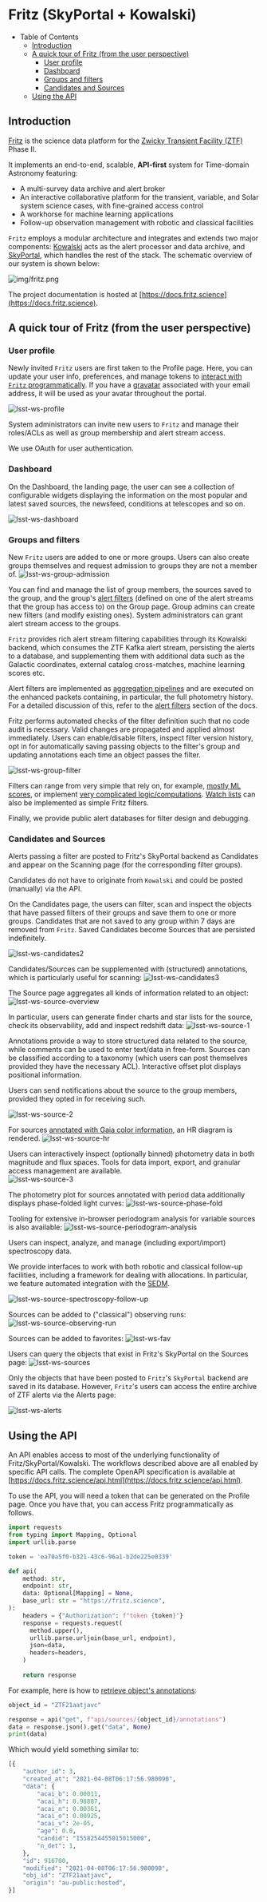 # Fritz (SkyPortal + Kowalski)

- Table of Contents
  * [Introduction](#introduction)
  * [A quick tour of Fritz (from the user perspective)](#a-quick-tour-of-fritz--from-the-user-perspective-)
    + [User profile](#user-profile)
    + [Dashboard](#dashboard)
    + [Groups and filters](#groups-and-filters)
    + [Candidates and Sources](#candidates-and-sources)
  * [Using the API](#using-the-api)

## Introduction

[Fritz](https://github.com/fritz-marshal/fritz) is the science data platform for 
the [Zwicky Transient Facility (ZTF)](https://ztf.caltech.edu) Phase II.

It implements an end-to-end, scalable, **API-first** system for Time-domain Astronomy featuring:
- A multi-survey data archive and alert broker
- An interactive collaborative platform for the transient, variable, and Solar system science cases, 
  with fine-grained access control
- A workhorse for machine learning applications
- Follow-up observation management with robotic and classical facilities

`Fritz` employs a modular architecture and
integrates and extends two major components: [Kowalski](https://github.com/dmitryduev/kowalski)
acts as the alert processor and data archive, and [SkyPortal](https://github.com/skyportal/skyportal),
which handles the rest of the stack.
The schematic overview of our system is shown below:

![img/fritz.png](https://docs.fritz.science/_images/fritz.jpg)

The project documentation is hosted at [https://docs.fritz.science](https://docs.fritz.science).

## A quick tour of Fritz (from the user perspective)

### User profile

Newly invited `Fritz` users are first taken to the Profile page.
Here, you can update your user info, preferences, and manage tokens to 
[interact with `Fritz` programmatically](https://docs.fritz.science/api.html). 
If you have a [gravatar](https://en.gravatar.com/) associated with your email address, 
it will be used as your avatar throughout the portal.

![lsst-ws-profile](https://user-images.githubusercontent.com/7557205/113780243-cb733600-96e3-11eb-8f9d-3ed5734da11b.gif)

System administrators can invite new users to `Fritz` and manage their roles/ACLs as well as group membership and 
alert stream access.

We use OAuth for user authentication.

### Dashboard

On the Dashboard, the landing page, the user can see a collection of configurable widgets displaying the
information on the most popular and latest saved sources, the newsfeed, conditions at telescopes and so on. 

![lsst-ws-dashboard](https://user-images.githubusercontent.com/7557205/113781577-c0b9a080-96e5-11eb-8f08-5dd59c00cf01.gif)

### Groups and filters

New `Fritz` users are added to one or more groups. 
Users can also create groups themselves and request admission to groups they are not a member of.
![lsst-ws-group-admission](https://user-images.githubusercontent.com/7557205/113792878-d20da780-96fb-11eb-8e5d-359bd0e34807.gif)

You can find and manage the list of group members, the sources saved to
the group, and the group's [alert filters](https://docs.fritz.science/user_guide.html#alert-filters-in-fritz)
(defined on one of the alert streams that the group has access to)
on the Group page. Group admins can create new filters (and modify existing ones).
System administrators can grant alert stream access to the groups.

`Fritz` provides rich alert stream filtering capabilities through its Kowalski backend, 
which consumes the ZTF Kafka alert stream, persisting the alerts to a database, 
and supplementing them with additional data such as the Galactic coordinates, 
external catalog cross-matches, machine learning scores etc.  

Alert filters are implemented as [aggregation pipelines](https://docs.mongodb.com/manual/core/aggregation-pipeline/) 
and are executed on the enhanced packets containing, in particular, the full photometry history. 
For a detailed discussion of this, refer to
the [alert filters](https://docs.fritz.science/user_guide.html#alert-filters-in-fritz) section of the docs.

Fritz performs automated checks of the filter definition such that no code audit is necessary. Valid changes are propagated
and applied almost immediately. Users can enable/disable filters, inspect filter version history, opt in for 
automatically saving passing objects to the filter's group and updating annotations each time an object passes the filter.

![lsst-ws-group-filter](https://user-images.githubusercontent.com/7557205/113790766-fe72f500-96f6-11eb-9c9a-7a7fc1ce8278.gif)

Filters can range from very simple that rely on, for example, 
[mostly ML scores](https://docs.fritz.science/user_guide.html#acai-hosted-filter), 
or implement [very complicated logic/computations](https://docs.fritz.science/user_guide.html#bts-rcf-program-full-filter). 
[Watch lists](https://docs.fritz.science/user_guide.html#watch-lists) can also be implemented as simple Fritz filters. 

Finally, we provide public alert databases for filter design and debugging.

### Candidates and Sources

Alerts passing a filter are posted to Fritz's SkyPortal backend as Candidates 
and appear on the Scanning page (for the corresponding filter groups).

Candidates do not have to originate from `Kowalski` and could be posted (manually) via the API. 

On the Candidates page, the users can filter, scan and inspect the objects that have passed filters of their groups
and save them to one or more groups. Candidates that are not saved to any group within 7 days are removed from `Fritz`.
Saved Candidates become Sources that are persisted indefinitely.

![lsst-ws-candidates2](https://user-images.githubusercontent.com/7557205/113795061-d8525280-9700-11eb-9ab0-69c599554ca5.gif)

Candidates/Sources can be supplemented with (structured) annotations, which is particularly useful for scanning:
![lsst-ws-candidates3](https://user-images.githubusercontent.com/7557205/113927408-4ac73f00-97a2-11eb-9a30-e2fc3c3c5e66.gif)

The Source page aggregates all kinds of information related to an object:
![lsst-ws-source-overview](https://user-images.githubusercontent.com/7557205/113828809-a7424400-9739-11eb-86b6-5eb525d32c82.gif)

In particular, users can generate finder charts and star lists for the source, check its observability, 
add and inspect redshift data:
![lsst-ws-source-1](https://user-images.githubusercontent.com/7557205/113828984-d658b580-9739-11eb-9272-d6e15928f894.gif)

Annotations provide a way to store structured data related to the source, 
while comments can be used to enter text/data in free-form. Sources can be classified according to a taxonomy 
(which users can post themselves provided they have the necessary ACL). 
Interactive offset plot displays positional information. 

Users can send notifications about the source to the group members, provided they opted in for receiving such.

![lsst-ws-source-2](https://user-images.githubusercontent.com/7557205/113928363-89a9c480-97a3-11eb-86d0-713b7c3ceee9.gif)

For sources [annotated with Gaia color information](https://skyportal.io/docs/advanced_usage.html?highlight=gaia), an 
HR diagram is rendered.
![lsst-ws-source-hr](https://user-images.githubusercontent.com/7557205/113984246-bab7e280-97ff-11eb-9c64-472af5864d64.gif)

Users can interactively inspect (optionally binned) photometry data in both magnitude and flux spaces.
Tools for data import, export, and granular access management are available.   
![lsst-ws-source-3](https://user-images.githubusercontent.com/7557205/113929129-882ccc00-97a4-11eb-86fb-e40fd7bb34ea.gif)

The photometry plot for sources annotated with period data additionally displays phase-folded light curves:
![lsst-ws-source-phase-fold](https://user-images.githubusercontent.com/7557205/113984100-922fe880-97ff-11eb-92e3-47a78aab0595.gif)

Tooling for extensive in-browser periodogram analysis for variable sources is also available:
![lsst-ws-source-periodogram-analysis](https://user-images.githubusercontent.com/7557205/113931157-00948c80-97a7-11eb-9125-1f7f9887718e.gif)

Users can inspect, analyze, and manage (including export/import) spectroscopy data.

We provide interfaces to work with both robotic and classical follow-up facilities, including 
a framework for dealing with allocations. 
In particular, we feature automated integration with the [SEDM](https://sites.astro.caltech.edu/sedm/). 

![lsst-ws-source-spectroscopy-follow-up](https://user-images.githubusercontent.com/7557205/113935794-ced1f480-97ab-11eb-8c48-ea60fb3aee03.gif)

Sources can be added to ("classical") observing runs:
![lsst-ws-source-observing-run](https://user-images.githubusercontent.com/7557205/113935874-ea3cff80-97ab-11eb-8705-7858febbe6d1.gif)

Sources can be added to favorites:
![lsst-ws-fav](https://user-images.githubusercontent.com/7557205/113828656-824dd100-9739-11eb-8291-2c7b779889a3.gif)

Users can query the objects that exist in Fritz's SkyPortal on the Sources page:
![lsst-ws-sources](https://user-images.githubusercontent.com/7557205/113937545-2bceaa00-97ae-11eb-9e66-1fe19aa79a62.gif)

Only the objects that have been posted to `Fritz`'s `SkyPortal` backend are saved in its database.
However, `Fritz`'s users can access the entire archive of ZTF alerts via the Alerts page:

![lsst-ws-alerts](https://user-images.githubusercontent.com/7557205/113936965-5d934100-97ad-11eb-9942-04c24bc6a2e0.gif)


## Using the API

An API enables access to most of the underlying functionality of Fritz/SkyPortal/Kowalski. 
The workflows described above are all enabled by specific API calls.
The complete OpenAPI specification is available at [https://docs.fritz.science/api.html](https://docs.fritz.science/api.html).

To use the API, you will need a token that can be generated on the Profile page. Once you have that, you can
access Fritz programmatically as follows.

```python
import requests
from typing import Mapping, Optional
import urllib.parse

token = 'ea70a5f0-b321-43c6-96a1-b2de225e0339'

def api(
    method: str, 
    endpoint: str, 
    data: Optional[Mapping] = None, 
    base_url: str = "https://fritz.science",
):
    headers = {"Authorization": f"token {token}"}
    response = requests.request(
      method.upper(), 
      urllib.parse.urljoin(base_url, endpoint), 
      json=data, 
      headers=headers,
    )
    
    return response
```

For example, here is how to
[retrieve object's annotations](https://docs.fritz.science/api.html#tag/sources/paths/~1api~1sources~1obj_id~1annotations/get):

```python
object_id = "ZTF21aatjavc"

response = api("get", f"api/sources/{object_id}/annotations")
data = response.json().get("data", None)
print(data)
```

Which would yield something similar to: 

```python
[{
    "author_id": 3,
    "created_at": "2021-04-08T06:17:56.980090",
    "data": {
        "acai_b": 0.00011,
        "acai_h": 0.98887,
        "acai_n": 0.00361,
        "acai_o": 0.00925,
        "acai_v": 2e-05,
        "age": 0.0,
        "candid": "1558254455015015000",
        "n_det": 1,
    },
    "id": 916700,
    "modified": "2021-04-08T06:17:56.980090",
    "obj_id": "ZTF21aatjavc",
    "origin": "au-public:hosted",
}]
```
